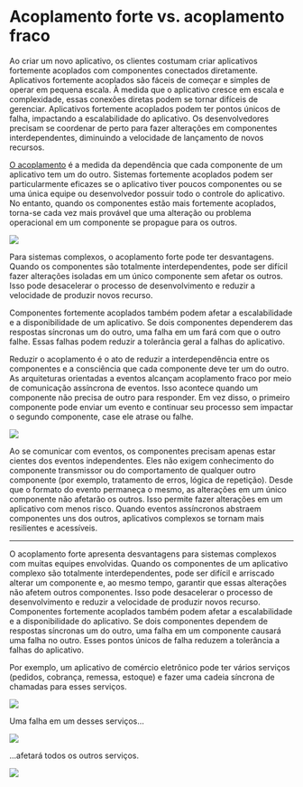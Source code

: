 # Acoplamento forte vs. acoplamento fraco

Ao criar um novo aplicativo, os clientes costumam criar aplicativos fortemente acoplados com componentes conectados diretamente. Aplicativos fortemente acoplados são fáceis de começar e simples de operar em pequena escala. À medida que o aplicativo cresce em escala e complexidade, essas conexões diretas podem se tornar difíceis de gerenciar. Aplicativos fortemente acoplados podem ter pontos únicos de falha, impactando a escalabilidade do aplicativo. Os desenvolvedores precisam se coordenar de perto para fazer alterações em componentes interdependentes, diminuindo a velocidade de lançamento de novos recursos.

[O acoplamento](https://www.enterpriseintegrationpatterns.com/patterns/messaging/Chapter1.html) é a medida da dependência que cada componente de um aplicativo tem um do outro. Sistemas fortemente acoplados podem ser particularmente eficazes se o aplicativo tiver poucos componentes ou se uma única equipe ou desenvolvedor possuir todo o controle do aplicativo. No entanto, quando os componentes estão mais fortemente acoplados, torna-se cada vez mais provável que uma alteração ou problema operacional em um componente se propague para os outros.

![](https://serverlessland.com/assets/images/eda/coupled-systems.png)

Para sistemas complexos, o acoplamento forte pode ter desvantagens. Quando os componentes são totalmente interdependentes, pode ser difícil fazer alterações isoladas em um único componente sem afetar os outros. Isso pode desacelerar o processo de desenvolvimento e reduzir a velocidade de produzir novos recurso.

Componentes fortemente acoplados também podem afetar a escalabilidade e a disponibilidade de um aplicativo. Se dois componentes dependerem das respostas síncronas um do outro, uma falha em um fará com que o outro falhe. Essas falhas podem reduzir a tolerância geral a falhas do aplicativo.

Reduzir o acoplamento é o ato de reduzir a interdependência entre os componentes e a consciência que cada componente deve ter um do outro. As arquiteturas orientadas a eventos alcançam acoplamento fraco por meio de comunicação assíncrona de eventos. Isso acontece quando um componente não precisa de outro para responder. Em vez disso, o primeiro componente pode enviar um evento e continuar seu processo sem impactar o segundo componente, case ele atrase ou falhe.

![](https://serverlessland.com/assets/images/eda/event-broker.png)

Ao se comunicar com eventos, os componentes precisam apenas estar cientes dos eventos independentes. Eles não exigem conhecimento do componente transmissor ou do comportamento de qualquer outro componente (por exemplo, tratamento de erros, lógica de repetição). Desde que o formato do evento permaneça o mesmo, as alterações em um único componente não afetarão os outros. Isso permite fazer alterações em um aplicativo com menos risco. Quando eventos assíncronos abstraem componentes uns dos outros, aplicativos complexos se tornam mais resilientes e acessíveis.

---

O acoplamento forte apresenta desvantagens para sistemas complexos com muitas equipes envolvidas. Quando os componentes de um aplicativo complexo são totalmente interdependentes, pode ser difícil e arriscado alterar um componente e, ao mesmo tempo, garantir que essas alterações não afetem outros componentes. Isso pode desacelerar o processo de desenvolvimento e reduzir a velocidade de produzir novos recurso. Componentes fortemente acoplados também podem afetar a escalabilidade e a disponibilidade do aplicativo. Se dois componentes dependem de respostas síncronas um do outro, uma falha em um componente causará uma falha no outro. Esses pontos únicos de falha reduzem a tolerância a falhas do aplicativo.

Por exemplo, um aplicativo de comércio eletrônico pode ter vários serviços (pedidos, cobrança, remessa, estoque) e fazer uma cadeia síncrona de chamadas para esses serviços.

![](https://serverlessland.com/assets/images/eda/synchronous-chain-of-calls.png)

Uma falha em um desses serviços...

![](https://serverlessland.com/assets/images/eda/synchronous-service-failure.png)

...afetará todos os outros serviços.

![](https://serverlessland.com/assets/images/eda/synchronous-failure-impact.png)
